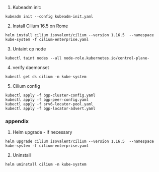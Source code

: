 1. Kubeadm init:
```
kubeadm init --config kubeadm-init.yaml
```

2. Install Cilium 16.5 on Rome
```
helm install cilium isovalent/cilium --version 1.16.5  --namespace kube-system -f cilium-enterprise.yaml
```

3. Untaint cp node
```
kubectl taint nodes --all node-role.kubernetes.io/control-plane-
```

4. verify daemonset
```
kubectl get ds cilium -n kube-system
```

5. Cilium config
```
kubectl apply -f bgp-cluster-config.yaml 
kubectl apply -f bgp-peer-config.yaml 
kubectl apply -f srv6-locator-pool.yaml 
kubectl apply -f bgp-locator-advert.yaml 
```




### appendix

1. Helm upgrade - if necessary
```
helm upgrade cilium isovalent/cilium --version 1.16.5  --namespace kube-system -f cilium-enterprise.yaml
```

2. Uninstall
```
helm uninstall cilium -n kube-system
```